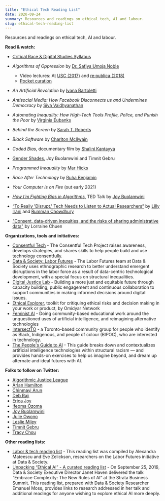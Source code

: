 ```yaml
---
title: "Ethical Tech Reading List"
date: 2020-09-24
summary: Resources and readings on ethical tech, AI and labour.
slug: ethical-tech-reading-list
---
```


Resources and readings on ethical tech, AI and labour.

**Read & watch:**

- [Critical Race & Digital Studies Syllabus](https://criticalracedigitalstudies.com/syllabus/)
- _Algorithms of Oppression_ by [Dr. Safiya Umoja Noble](https://twitter.com/safiyanoble)

  - Video lectures: At [USC (2017)](https://www.youtube.com/watch?v=oqelqdDIDSs) and [re:publica (2018)](https://www.youtube.com/watch?v=Q7yFysTBpAo)
  - [Pocket curation](https://blog.getpocket.com/2020/06/the-bias-embedded-in-algorithms/)

- _An Artificial Revolution_ by [Ivana Bartoletti](https://twitter.com/IvanaBartoletti)
- _Antisocial Media: How Facebook Disconnects us and Undermines Democracy_ by [Siva Vaidhyanathan](https://twitter.com/sivavaid)
- _Automating Inequality: How High-Tech Tools Profile, Police, and Punish the Poor_ by [Virginia Eubanks](PopTechWorks)
- _Behind the Screen_ by [Sarah T. Roberts](https://twitter.com/ubiquity75)
- _Black Software_ by [Charlton McIlwain](https://twitter.com/cmcilwain)
- _Coded Bias_, documentary film by [Shalini Kantayya](https://twitter.com/shalinikantayya)
- [Gender Shades](http://gendershades.org/), Joy Buolamwini and Timnit Gebru
- _Programmed Inequality_ by [Mar Hicks](https://twitter.com/histoftech)
- _Race After Technology_ by [Ruha Benjamin](https://twitter.com/ruha9)
- _Your Computer is on Fire_ (out early 2021)
- [_How I’m Fighting Bias in Algorithms_](https://www.ted.com/talks/joy_buolamwini_how_i_m_fighting_bias_in_algorithms), TED Talk by [Joy Buolamwini](https://twitter.com/jovialjoy)
- [“To Really 'Disrupt,' Tech Needs to Listen to Actual Researchers”](https://www.wired.com/story/tech-needs-to-listen-to-actual-researchers/) by [Lilly Irani](https://twitter.com/gleemie) and [Rumman Chowdhury](https://twitter.com/ruchowdh)
- ["Consent, data-driven inequities, and the risks of sharing administrative data"](https://poweredbydata.org/blog/2018/6/25/risks-of-sharing-administrative-data) by Lorraine Chuen

**Organizations, tools and initiatives:**

- [Consentful Tech](https://www.consentfultech.io/) - The Consentful Tech Project raises awareness, develops strategies, and shares skills to help people build and use technology consentfully.
- [Data & Society: Labor Futures](https://datasociety.net/research/labor_futures/) - The Labor Futures team at Data & Society uses ethnographic research to better understand emergent disruptions in the labor force as a result of data-centric technological development, with a special focus on structural inequalities.
- [Digital Justice Lab](https://digitaljusticelab.ca/about) - Building a more just and equitable future through capacity building, public engagement and continuous collaboration to support communities in making informed decisions around digital issues.
- [Ethical Explorer](https://ethicalexplorer.org/), toolkit for critiquing ethical risks and decision making in your work or product, by Omidyar Network
- [Feminist AI](https://www.feminist.ai/) - Doing community-based educational work around the unquestioned uses of artificial intelligence, and reimagining alternative technologies
- [IntersectTO](https://intersectto.gitbook.io/community/) - a Toronto-based community group for people who identify as Black, Indigenous, and people of colour (BIPOC), who are interested in technology.
- [The People's Guide to AI](https://alliedmedia.org/resources/peoples-guide-to-ai) - This guide breaks down and contextualizes artificial intelligence technologies within structural racism — and provides hands-on exercises to help us imagine beyond, and dream up alternate and ideal futures with AI.

**Folks to follow on Twitter:**

- [Algorithmic Justice League](https://twitter.com/AJLUnited)
- [Arlan Hamilton](https://twitter.com/ArlanWasHere)
- [Chinmayi Arun](https://twitter.com/chinmayiarun)
- [Deb Raji](https://twitter.com/rajiinio)
- [Erica Joy](https://twitter.com/EricaJoy)
- [Ifeoma Ozoma](https://twitter.com/IfeomaOzoma)
- [Joy Buolamwini](https://twitter.com/jovialjoy)
- [Julie Owono](https://twitter.com/JulieOwono)
- [Leslie Miley](@shaft)
- [Timnit Gebru](https://twitter.com/timnitGebru)
- [Tracy Chou](https://twitter.com/triketora)

**Other reading lists:**

- [Labor & tech reading list](https://points.datasociety.net/labor-tech-reading-list-55053bd8099e) - This reading list was compiled by Alexandra Mateescu and Eve Zelickson, researchers on the Labor Futures initiative at Data & Society.
- [Unpacking “Ethical AI” - A curated reading list](https://points.datasociety.net/unpacking-ethical-ai-b770b964c236) - On September 25, 2019, Data & Society Executive Director Janet Haven delivered the talk “Embrace Complexity: The New Rules of AI” at the Strata Business Summit. This reading list, prepared with Data & Society Researcher Emanuel Moss, provides links to research addressed in her talk and additional readings for anyone wishing to explore ethical AI more deeply.
